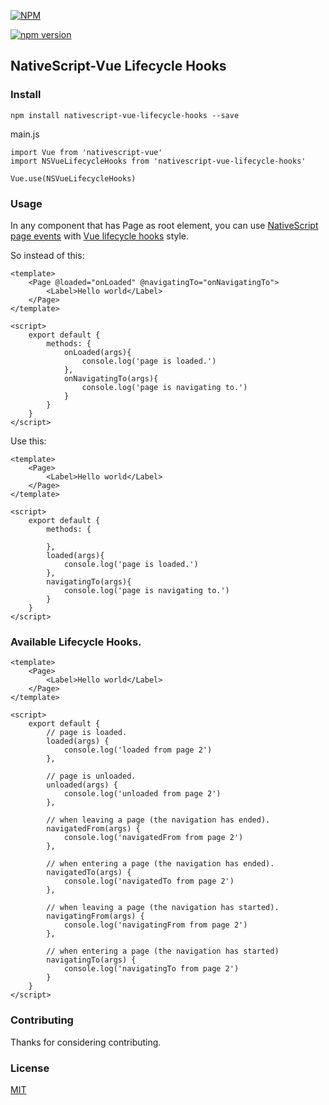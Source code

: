 [![NPM](https://nodei.co/npm/nativescript-vue-lifecycle-hooks.png?downloads=true&downloadRank=true&stars=true)](https://nodei.co/npm/nativescript-vue-lifecycle-hooks/)

[![npm version](https://badge.fury.io/js/nativescript-vue-lifecycle-hooks.svg)](https://badge.fury.io/js/nativescript-vue-lifecycle-hooks)
## NativeScript-Vue Lifecycle Hooks
### Install

```
npm install nativescript-vue-lifecycle-hooks --save
```

main.js
```
import Vue from 'nativescript-vue'
import NSVueLifecycleHooks from 'nativescript-vue-lifecycle-hooks'

Vue.use(NSVueLifecycleHooks)
```

### Usage

In any component that has Page as root element, you can use [NativeScript page events](https://docs.nativescript.org/ui/ns-ui-widgets/page#page-events) with [Vue lifecycle hooks](https://vuejs.org/v2/guide/instance.html#Instance-Lifecycle-Hooks) style.

So instead of this:
````
<template>
    <Page @loaded="onLoaded" @navigatingTo="onNavigatingTo">
        <Label>Hello world</Label>
    </Page>
</template>

<script>
    export default {
        methods: {
            onLoaded(args){
                console.log('page is loaded.')
            },
            onNavigatingTo(args){
                console.log('page is navigating to.')
            }
        }
    }
</script>
````

Use this:

````
<template>
    <Page>
        <Label>Hello world</Label>
    </Page>
</template>

<script>
    export default {
        methods: {

        },
        loaded(args){
            console.log('page is loaded.')
        },
        navigatingTo(args){
            console.log('page is navigating to.')
        }
    }
</script>
````

### Available Lifecycle Hooks.

````
<template>
    <Page>
        <Label>Hello world</Label>
    </Page>
</template>

<script>
    export default {
        // page is loaded.
        loaded(args) {
            console.log('loaded from page 2')
        },
        
        // page is unloaded.
        unloaded(args) {
            console.log('unloaded from page 2')
        },
        
        // when leaving a page (the navigation has ended).
        navigatedFrom(args) {
            console.log('navigatedFrom from page 2')
        },
        
        // when entering a page (the navigation has ended).
        navigatedTo(args) {
            console.log('navigatedTo from page 2')
        },
        
        // when leaving a page (the navigation has started).
        navigatingFrom(args) {
            console.log('navigatingFrom from page 2')
        },
        
        // when entering a page (the navigation has started)
        navigatingTo(args) {
            console.log('navigatingTo from page 2')
        }
    }
</script>
````

### Contributing

Thanks for considering contributing.

### License

[MIT](https://opensource.org/licenses/MIT)

